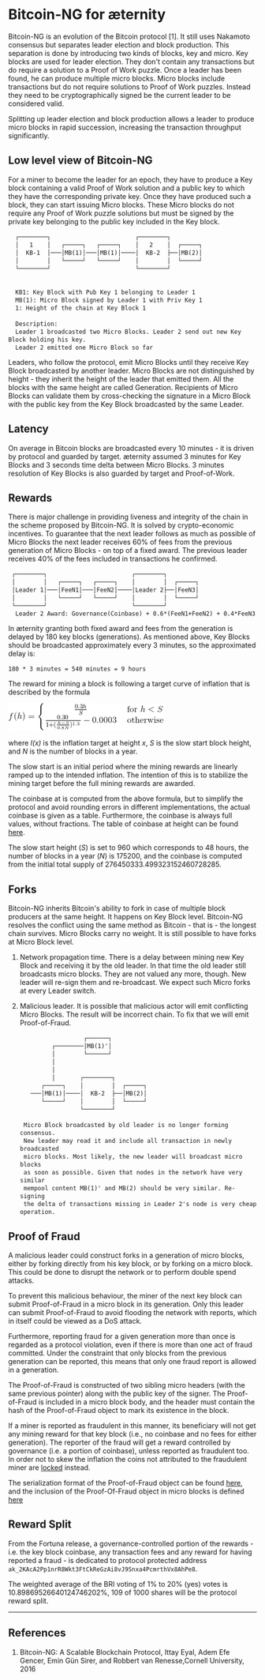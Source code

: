 # Bitcoin-NG for æternity

Bitcoin-NG is an evolution of the Bitcoin protocol \[1]. It still uses Nakamoto consensus but separates leader election and block production. This separation is done by introducing two kinds of blocks, key and micro. Key blocks are used for leader election. They don't contain any transactions but do require a solution to a Proof of Work puzzle. Once a leader has been found, he can produce multiple micro blocks. Micro blocks include transactions but do not require solutions to Proof of Work puzzles. Instead they need to be cryptographically signed be the current leader to be considered valid.

Splitting up leader election and block production allows a leader to produce micro blocks in rapid succession, increasing the transaction throughput significantly.

## Low level view of Bitcoin-NG

For a miner to become the leader for an epoch, they have to produce a Key block containing a valid Proof of Work solution and a public key to which they have the corresponding private key. Once they have produced such a block, they can start issuing Micro blocks. These Micro blocks do not require any Proof of Work puzzle solutions but must be signed by the private key belonging to the public key included in the Key block.

```
  ┌────────┐                        ┌────────┐
  │   1    │   ┌─────┐   ┌─────┐    │   2    │  ┌─────┐
  │  KB-1  │───│MB(1)│───│MB(1)│────│  KB-2  ├──│MB(2)│
  │        │   └─────┘   └─────┘    │        │  └─────┘
  └────────┘                        └────────┘


  KB1: Key Block with Pub Key 1 belonging to Leader 1
  MB(1): Micro Block signed by Leader 1 with Priv Key 1
  1: Height of the chain at Key Block 1

  Description:
  Leader 1 broadcasted two Micro Blocks. Leader 2 send out new Key Block holding his key.
  Leader 2 emitted one Micro Block so far
```

Leaders, who follow the protocol, emit Micro Blocks until they receive Key Block broadcasted by another leader. Micro Blocks are not distinguished by height - they inherit the height of the leader that emitted them. All the blocks with the same height are called Generation. Recipients of Micro Blocks can validate them by cross-checking the signature in a Micro Block with the public key from the Key Block broadcasted by the same Leader.

## Latency

On average in Bitcoin blocks are broadcasted every 10 minutes - it is driven by protocol and guarded by target. æternity assumed 3 minutes for Key Blocks and 3 seconds time delta between Micro Blocks. 3 minutes resolution of Key Blocks is also guarded by target and Proof-of-Work.

## Rewards

There is major challenge in providing liveness and integrity of the chain in the scheme proposed by Bitcoin-NG. It is solved by crypto-economic incentives. To guarantee that the next leader follows as much as possible of Micro Blocks the next leader receives 60% of fees from the previous generation of Micro Blocks - on top of a fixed award. The previous leader receives 40% of the fees included in transactions he confirmed.

```
 ┌────────┐                        ┌────────┐
 │        │   ┌─────┐   ┌─────┐    │        │  ┌─────┐
 │Leader 1│───│FeeN1│───│FeeN2│────│Leader 2├──│FeeN3│
 │        │   └─────┘   └─────┘    │        │  └─────┘
 └────────┘                        └────────┘
  Leader 2 Award: Governance(Coinbase) + 0.6*(FeeN1+FeeN2) + 0.4*FeeN3
```

In æternity granting both fixed award and fees from the generation is delayed by 180 key blocks (generations). As mentioned above, Key Blocks should be broadcasted approximately every 3 minutes, so the approximated delay is:

```
180 * 3 minutes = 540 minutes = 9 hours
```

The reward for mining a block is following a target curve of inflation that is described by the formula

![](../../consensus/inflation.png)

where _I(x)_ is the inflation target at height _x_, _S_ is the slow start block height, and _N_ is the number of blocks in a year.

The slow start is an initial period where the mining rewards are linearly ramped up to the intended inflation. The intention of this is to stabilize the mining target before the full mining rewards are awarded.

The coinbase at is computed from the above formula, but to simplify the protocol and avoid rounding errors in different implementations, the actual coinbase is given as a table. Furthermore, the coinbase is always full values, without fractions. The table of coinbase at height can be found [here](coinbase.md).

The slow start height (_S_) is set to 960 which corresponds to 48 hours, the number of blocks in a year (_N_) is 175200, and the coinbase is computed from the initial total supply of 276450333.499323152460728285.

## Forks

Bitcoin-NG inherits Bitcoin's ability to fork in case of multiple block producers at the same height. It happens on Key Block level. Bitcoin-NG resolves the conflict using the same method as Bitcoin - that is - the longest chain survives. Micro Blocks carry no weight. It is still possible to have forks at Micro Block level.

1. Network propagation time. There is a delay between mining new Key Block and receiving it by the old leader. In that time the old leader still broadcasts micro blocks. They are not valued any more, though. New leader will re-sign them and re-broadcast. We expect such Micro forks at every Leader switch.
2.  Malicious leader. It is possible that malicious actor will emit conflicting Micro Blocks. The result will be incorrect chain. To fix that we will emit Proof-of-Fraud.

    ```
                      ┌──────┐
             ┌────────│MB(1)'│
             │        └──────┘
             │
             │
             │       ┌────────┐
          ┌─────┐    │        │  ┌─────┐
       ───│MB(1)│────│  KB-2  ├──│MB(2)│
          └─────┘    │        │  └─────┘
                     └────────┘

     Micro Block broadcasted by old leader is no longer forming consensus.
     New leader may read it and include all transaction in newly broadcasted
     micro blocks. Most likely, the new leader will broadcast micro blocks
     as soon as possible. Given that nodes in the network have very similar
     mempool content MB(1)' and MB(2) should be very similar. Re-signing
     the delta of transactions missing in Leader 2's node is very cheap operation.
    ```

## Proof of Fraud

A malicious leader could construct forks in a generation of micro blocks, either by forking directly from his key block, or by forking on a micro block. This could be done to disrupt the network or to perform double spend attacks.

To prevent this malicious behaviour, the miner of the next key block can submit Proof-of-Fraud in a micro block in its generation. Only this leader can submit Proof-of-Fraud to avoid flooding the network with reports, which in itself could be viewed as a DoS attack.

Furthermore, reporting fraud for a given generation more than once is regarded as a protocol violation, even if there is more than one act of fraud committed. Under the constraint that only blocks from the previous generation can be reported, this means that only one fraud report is allowed in a generation.

The Proof-of-Fraud is constructed of two sibling micro headers (with the same previous pointer) along with the public key of the signer. The Proof-of-Fraud is included in a micro block body, and the header must contain the hash of the Proof-of-Fraud object to mark its existence in the block.

If a miner is reported as fraudulent in this manner, its beneficiary will not get any mining reward for that key block (i.e., no coinbase and no fees for either generation). The reporter of the fraud will get a reward controlled by governance (i.e. a portion of coinbase), unless reported as fraudulent too. In order not to skew the inflation the coins not attributed to the fraudulent miner are [locked](locking.md) instead.

The serialization format of the Proof-of-Fraud object can be found [here](../../utility-features/serializations.md#proof-of-fraud), and the inclusion of the Proof-Of-Fraud object in micro blocks is defined [here](../../utility-features/serializations.md#micro-block)

## Reward Split

From the Fortuna release, a governance-controlled portion of the rewards - i.e. the key block coinbase, any transaction fees and any reward for having reported a fraud - is dedicated to protocol protected address `ak_2KAcA2Pp1nrR8Wkt3FtCkReGzAi8vJ9Snxa4PcmrthVx8AhPe8`.

The weighted average of the BRI voting of 1% to 20% (yes) votes is 10.89869526640124746202%, 109 of 1000 shares will be the protocol reward split.

***

## References

1. Bitcoin-NG: A Scalable Blockchain Protocol, Ittay Eyal, Adem Efe Gencer, Emin Gün Sirer, and Robbert van Renesse,Cornell University, 2016
